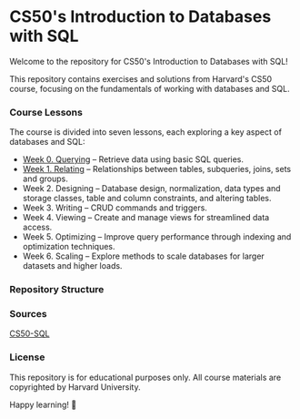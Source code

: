 # CS50's Introduction to Databases with SQL
Welcome to the repository for CS50's Introduction to Databases with SQL!

This repository contains exercises and solutions from Harvard's CS50 course, focusing on the fundamentals of working with databases and SQL.

### Course Lessons
The course is divided into seven lessons, each exploring a key aspect of databases and SQL:

- [Week 0. Querying](https://github.com/PanosChatzi/CS50-SQL/tree/main/Week%200.%20Querying) – Retrieve data using basic SQL queries.
- [Week 1. Relating](https://github.com/PanosChatzi/CS50-SQL/tree/main/Week%201.%20Relating) – Relationships between tables, subqueries, joins, sets and groups.
- Week 2. Designing – Database design, normalization, data types and storage classes, table and column constraints, and altering tables.
- Week 3. Writing – CRUD commands and triggers.
- Week 4. Viewing – Create and manage views for streamlined data access.
- Week 5. Optimizing – Improve query performance through indexing and optimization techniques.
- Week 6. Scaling – Explore methods to scale databases for larger datasets and higher loads.

### Repository Structure

### Sources
[CS50-SQL](https://cs50.harvard.edu/sql/2024/)

### License
This repository is for educational purposes only. All course materials are copyrighted by Harvard University.

Happy learning! 🚀


